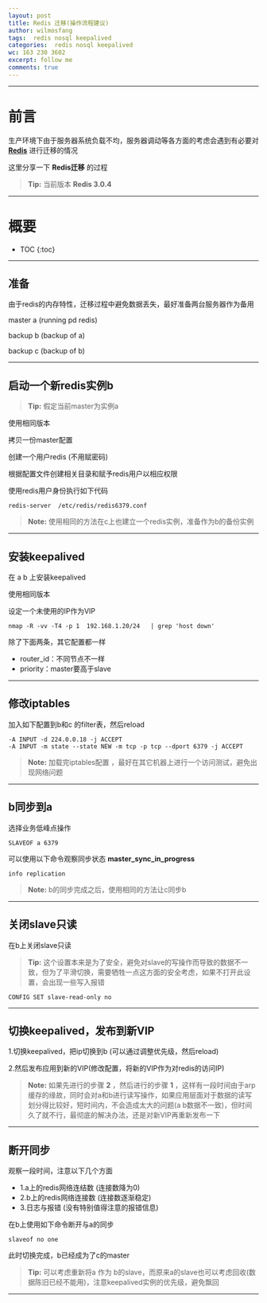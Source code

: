 ```yaml
---
layout: post
title: Redis 迁移(操作流程建议)
author: wilmosfang
tags:  redis nosql keepalived
categories:  redis nosql keepalived
wc: 163 230 3602
excerpt: follow me
comments: true
---
```


---

# 前言

生产环境下由于服务器系统负载不均，服务器调动等各方面的考虑会遇到有必要对 **[Redis][redis]** 进行迁移的情况


这里分享一下 **Redis迁移** 的过程

> **Tip:** 当前版本 **Redis 3.0.4**

---

# 概要

* TOC
{:toc}


---

## 准备

由于redis的内存特性，迁移过程中避免数据丢失，最好准备两台服务器作为备用

master a (running pd redis)

backup b (backup of a)

backup c (backup of b)


---

## 启动一个新redis实例b

> **Tip:**  假定当前master为实例a

使用相同版本

拷贝一份master配置

创建一个用户redis (不用赋密码)

根据配置文件创建相关目录和赋予redis用户以相应权限

使用redis用户身份执行如下代码

~~~
redis-server  /etc/redis/redis6379.conf
~~~

> **Note:**  使用相同的方法在c上也建立一个redis实例，准备作为b的备份实例

---


## 安装keepalived

在 a  b 上安装keepalived

使用相同版本

设定一个未使用的IP作为VIP

~~~
nmap -R -vv -T4 -p 1  192.168.1.20/24   | grep 'host down'
~~~

除了下面两条，其它配置都一样

* router_id：不同节点不一样
* priority：master要高于slave

---

## 修改iptables

加入如下配置到b和c 的filter表，然后reload

~~~
-A INPUT -d 224.0.0.18 -j ACCEPT
-A INPUT -m state --state NEW -m tcp -p tcp --dport 6379 -j ACCEPT
~~~

> **Note:**  加载完iptables配置 ，最好在其它机器上进行一个访问测试，避免出现网络问题


---

## b同步到a

选择业务低峰点操作

~~~
SLAVEOF a 6379
~~~

可以使用以下命令观察同步状态 **master_sync_in_progress**

~~~
info replication 
~~~

> **Note:**  b的同步完成之后，使用相同的方法让c同步b



---

## 关闭slave只读

在b上关闭slave只读

> **Tip:**  这个设置本来是为了安全，避免对slave的写操作而导致的数据不一致，但为了平滑切换，需要牺牲一点这方面的安全考虑，如果不打开此设置，会出现一些写入报错

~~~
CONFIG SET slave-read-only no 
~~~

---

## 切换keepalived，发布到新VIP


1.切换keepalived，把ip切换到b (可以通过调整优先级，然后reload)

2.然后发布应用到新的VIP(修改配置，将新的VIP作为对redis的访问IP)

> **Note:**  如果先进行的步骤 **2** ，然后进行的步骤 **1** ，这样有一段时间由于arp缓存的缘故，同时会对a和b进行读写操作，如果应用层面对于数据的读写划分得比较好，短时间内，不会造成太大的问题(a b数据不一致)，但时间久了就不行，最彻底的解决办法，还是对新VIP再重新发布一下

---

## 断开同步

观察一段时间，注意以下几个方面

* 1.a上的redis网络连结数 (连接数降为0)
* 2.b上的redis网络连接数 (连接数逐渐稳定)
* 3.日志与报错 (没有特别值得注意的报错信息)

在b上使用如下命令断开与a的同步

~~~
slaveof no one
~~~

此时切换完成，b已经成为了c的master

> **Tip:** 可以考虑重新将a 作为 b的slave，而原来a的slave也可以考虑回收(数据陈旧已经不能用)，注意keepalived实例的优先级，避免飘回

---


[redis]:http://redis.io/
